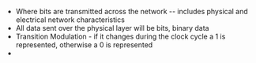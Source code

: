 - Where bits are transmitted across the network -- includes physical and electrical network characteristics
- All data sent over the physical layer will be bits, binary data
- Transition Modulation - if it changes during the clock cycle a 1 is represented, otherwise a 0 is represented
- 